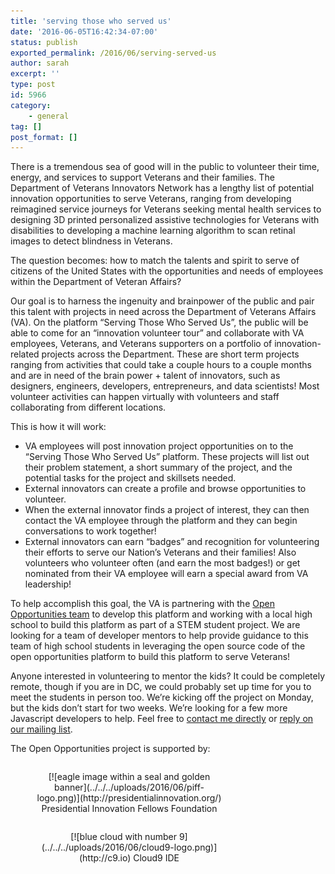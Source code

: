 ```yaml
---
title: 'serving those who served us'
date: '2016-06-05T16:42:34-07:00'
status: publish
exported_permalink: /2016/06/serving-served-us
author: sarah
excerpt: ''
type: post
id: 5966
category:
    - general
tag: []
post_format: []
---
```

There is a tremendous sea of good will in the public to volunteer their time, energy, and services to support Veterans and their families. The Department of Veterans Innovators Network has a lengthy list of potential innovation opportunities to serve Veterans, ranging from developing reimagined service journeys for Veterans seeking mental health services to designing 3D printed personalized assistive technologies for Veterans with disabilities to developing a machine learning algorithm to scan retinal images to detect blindness in Veterans.

The question becomes: how to match the talents and spirit to serve of citizens of the United States with the opportunities and needs of employees within the Department of Veteran Affairs?

Our goal is to harness the ingenuity and brainpower of the public and pair this talent with projects in need across the Department of Veterans Affairs (VA). On the platform “Serving Those Who Served Us”, the public will be able to come for an “innovation volunteer tour” and collaborate with VA employees, Veterans, and Veterans supporters on a portfolio of innovation-related projects across the Department. These are short term projects ranging from activities that could take a couple hours to a couple months and are in need of the brain power + talent of innovators, such as designers, engineers, developers, entrepreneurs, and data scientists! Most volunteer activities can happen virtually with volunteers and staff collaborating from different locations.

This is how it will work:

- VA employees will post innovation project opportunities on to the “Serving Those Who Served Us” platform. These projects will list out their problem statement, a short summary of the project, and the potential tasks for the project and skillsets needed.
- External innovators can create a profile and browse opportunities to volunteer.
- When the external innovator finds a project of interest, they can then contact the VA employee through the platform and they can begin conversations to work together!
- External innovators can earn “badges” and recognition for volunteering their efforts to serve our Nation’s Veterans and their families! Also volunteers who volunteer often (and earn the most badges!) or get nominated from their VA employee will earn a special award from VA leadership!

To help accomplish this goal, the VA is partnering with the [Open Opportunities team](https://github.com/openopps/openopps-platform) to develop this platform and working with a local high school to build this platform as part of a STEM student project. We are looking for a team of developer mentors to help provide guidance to this team of high school students in leveraging the open source code of the open opportunities platform to build this platform to serve Veterans!

Anyone interested in volunteering to mentor the kids? It could be completely remote, though if you are in DC, we could probably set up time for you to meet the students in person too. We’re kicking off the project on Monday, but the kids don’t start for two weeks. We’re looking for a few more Javascript developers to help. Feel free to [contact me directly](https://www.ultrasaurus.com/contact/) or [reply on our mailing list](https://groups.google.com/forum/#!topic/openopps-platform/yO1uVmfTTUQ).

The Open Opportunities project is supported by:

<figure style="width:300px;float:left;text-align:center">[![eagle image within a seal and golden banner](../../../uploads/2016/06/piff-logo.png)](http://presidentialinnovation.org/)  
Presidential Innovation Fellows Foundation  
</figure>

<figure style="width:300px;float:left;text-align:center">[![blue cloud with number 9](../../../uploads/2016/06/cloud9-logo.png)](http://c9.io)  
Cloud9 IDE</figure>